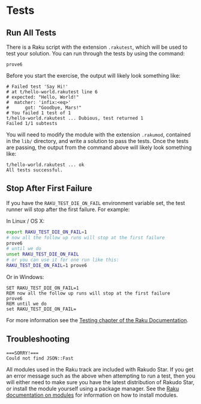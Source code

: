 # Tests

## Run All Tests

There is a Raku script with the extension `.rakutest`, which will be used to test your solution.
You can run through the tests by using the command:

`prove6`

Before you start the exercise, the output will likely look something like:

```
# Failed test 'Say Hi!'
# at t/hello-world.rakutest line 6
# expected: "Hello, World!"
#  matcher: 'infix:<eq>'
#      got: "Goodbye, Mars!"
# You failed 1 test of 1
t/hello-world.rakutest ... Dubious, test returned 1
Failed 1/1 subtests
```

You will need to modify the module with the extension `.rakumod`, contained in the `lib/` directory, and write a solution to pass the tests.
Once the tests are passing, the output from the command above will likely look something like:

```
t/hello-world.rakutest ... ok
All tests successful.
```

## Stop After First Failure

If you have the `RAKU_TEST_DIE_ON_FAIL` environment variable set, the test
runner will stop after the first failure. For example:

In Linux / OS X:

```bash
export RAKU_TEST_DIE_ON_FAIL=1
# now all the follow up runs will stop at the first failure
prove6
# until we do
unset RAKU_TEST_DIE_ON_FAIL
# or you can use it for one run like this:
RAKU_TEST_DIE_ON_FAIL=1 prove6
```

Or in Windows:

```
SET RAKU_TEST_DIE_ON_FAIL=1
REM now all the follow up runs will stop at the first failure
prove6
REM until we do
set RAKU_TEST_DIE_ON_FAIL=
```

For more information see the
[Testing chapter of the Raku Documentation](https://docs.raku.org/language/testing.html).

## Troubleshooting

```
===SORRY!===
Could not find JSON::Fast
```

All modules used in the Raku track are included with Rakudo Star.
If you get an error message such as the above when attempting to run a test, then you will either need to make sure you have the latest distribution of Rakudo Star, or install the module yourself using a package manager.
See the [Raku documentation on modules](https://docs.raku.org/language/modules#Looking_for_and_installing_modules.) for information on how to install modules.
